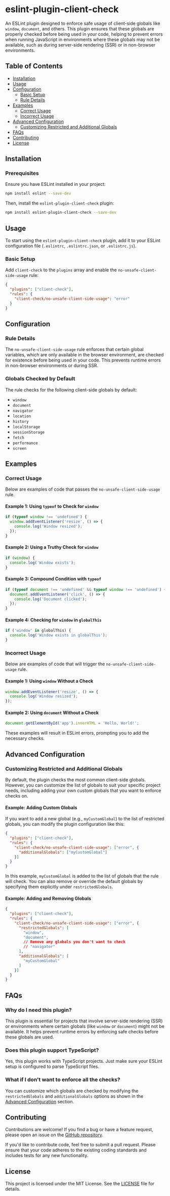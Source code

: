 
# eslint-plugin-client-check

An ESLint plugin designed to enforce safe usage of client-side globals like `window`, `document`, and others. This plugin ensures that these globals are properly checked before being used in your code, helping to prevent errors when running JavaScript in environments where these globals may not be available, such as during server-side rendering (SSR) or in non-browser environments.

## Table of Contents

- [Installation](#installation)
- [Usage](#usage)
- [Configuration](#configuration)
  - [Basic Setup](#basic-setup)
  - [Rule Details](#rule-details)
- [Examples](#examples)
  - [Correct Usage](#correct-usage)
  - [Incorrect Usage](#incorrect-usage)
- [Advanced Configuration](#advanced-configuration)
  - [Customizing Restricted and Additional Globals](#customizing-restricted-and-additional-globals)
- [FAQs](#faqs)
- [Contributing](#contributing)
- [License](#license)

## Installation

### Prerequisites

Ensure you have ESLint installed in your project:

```bash
npm install eslint --save-dev
```

Then, install the `eslint-plugin-client-check` plugin:

```bash
npm install eslint-plugin-client-check --save-dev
```

## Usage

To start using the `eslint-plugin-client-check` plugin, add it to your ESLint configuration file (`.eslintrc`, `.eslintrc.json`, or `.eslintrc.js`).

### Basic Setup

Add `client-check` to the `plugins` array and enable the `no-unsafe-client-side-usage` rule:

```json
{
  "plugins": ["client-check"],
  "rules": {
    "client-check/no-unsafe-client-side-usage": "error"
  }
}
```

## Configuration

### Rule Details

The `no-unsafe-client-side-usage` rule enforces that certain global variables, which are only available in the browser environment, are checked for existence before being used in your code. This prevents runtime errors in non-browser environments or during SSR.

### Globals Checked by Default

The rule checks for the following client-side globals by default:

- `window`
- `document`
- `navigator`
- `location`
- `history`
- `localStorage`
- `sessionStorage`
- `fetch`
- `performance`
- `screen`

## Examples

### Correct Usage

Below are examples of code that passes the `no-unsafe-client-side-usage` rule.

#### Example 1: Using `typeof` to Check for `window`

```javascript
if (typeof window !== 'undefined') {
  window.addEventListener('resize', () => {
    console.log('Window resized');
  });
}
```

#### Example 2: Using a Truthy Check for `window`

```javascript
if (window) {
  console.log('Window exists');
}
```

#### Example 3: Compound Condition with `typeof`

```javascript
if (typeof document !== 'undefined' && typeof window !== 'undefined') {
  document.addEventListener('click', () => {
    console.log('Document clicked');
  });
}
```

#### Example 4: Checking for `window` in `globalThis`

```javascript
if ('window' in globalThis) {
  console.log('Window exists in globalThis');
}
```

### Incorrect Usage

Below are examples of code that will trigger the `no-unsafe-client-side-usage` rule.

#### Example 1: Using `window` Without a Check

```javascript
window.addEventListener('resize', () => {
  console.log('Window resized');
});
```

#### Example 2: Using `document` Without a Check

```javascript
document.getElementById('app').innerHTML = 'Hello, World!';
```

These examples will result in ESLint errors, prompting you to add the necessary checks.

## Advanced Configuration

### Customizing Restricted and Additional Globals

By default, the plugin checks the most common client-side globals. However, you can customize the list of globals to suit your specific project needs, including adding your own custom globals that you want to enforce checks on.

#### Example: Adding Custom Globals

If you want to add a new global (e.g., `myCustomGlobal`) to the list of restricted globals, you can modify the plugin configuration like this:

```json
{
  "plugins": ["client-check"],
  "rules": {
    "client-check/no-unsafe-client-side-usage": ["error", {
      "additionalGlobals": ["myCustomGlobal"]
    }]
  }
}
```

In this example, `myCustomGlobal` is added to the list of globals that the rule will check. You can also remove or override the default globals by specifying them explicitly under `restrictedGlobals`.

#### Example: Adding and Removing Globals

```json
{
  "plugins": ["client-check"],
  "rules": {
    "client-check/no-unsafe-client-side-usage": ["error", {
      "restrictedGlobals": [
        "window",
        "document",
        // Remove any globals you don't want to check
        // "navigator"
      ],
      "additionalGlobals": [
        "myCustomGlobal"
      ]
    }]
  }
}
```

## FAQs

### Why do I need this plugin?

This plugin is essential for projects that involve server-side rendering (SSR) or environments where certain globals (like `window` or `document`) might not be available. It helps prevent runtime errors by enforcing safe checks before these globals are used.

### Does this plugin support TypeScript?

Yes, this plugin works with TypeScript projects. Just make sure your ESLint setup is configured to parse TypeScript files.

### What if I don't want to enforce all the checks?

You can customize which globals are checked by modifying the `restrictedGlobals` and `additionalGlobals` options as shown in the [Advanced Configuration](#advanced-configuration) section.

## Contributing

Contributions are welcome! If you find a bug or have a feature request, please open an issue on the [GitHub repository](https://github.com/yourusername/eslint-plugin-client-check).

If you'd like to contribute code, feel free to submit a pull request. Please ensure that your code adheres to the existing coding standards and includes tests for any new functionality.

## License

This project is licensed under the MIT License. See the [LICENSE](./LICENSE) file for details.
